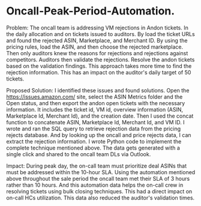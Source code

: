 # Oncall-Peak-Period-Automation.

Problem:  The oncall team is addressing VM rejections in Andon tickets. In the daily allocation and on tickets issued to auditors. By load the ticket URLs and found the rejected ASIN, Marketplace, and Merchant ID. By using the pricing rules, load the ASIN, and then choose the rejected marketplace. Then only auditors knew the reasons for rejections and rejections against competitors. Auditors then validate the rejections. Resolve the andon tickets based on the validation findings. This approach takes more time to find the rejection information. This has an impact on the auditor's daily target of 50 tickets.

Proposed Solution: I identified these issues and found solutions. 
Open the https://issues.amazon.com/ site, select the ASIN Metrics folder and the Open status, and then export the andon open tickets with the necessary information. It includes the ticket id, VM id, overview information (ASIN, Marketplace Id, Merchant Id), and the creation date. Then I used the concat function to concatenate ASIN, Marketplace Id, Merchant Id, and VM ID. 
I wrote and ran the SQL query to retrieve rejection data from the pricing rejects database. And by looking up the oncall and price rejects data, I can extract the rejection information. 
I wrote Python code to implement the complete technique mentioned above. The data gets generated with a single click and shared to the oncall team DLs via Outlook.

Impact:  During peak day, the on-call team must prioritize deal ASINs that must be addressed within the 10-hour SLA. Using the automation mentioned above throughout the sale period the oncall team met their SLA of 3 hours rather than 10 hours. 
And this automation data helps the on-call crew in resolving tickets using bulk closing techniques. This had a direct impact on on-call HCs utilization. This data also reduced the auditor's validation times. 

